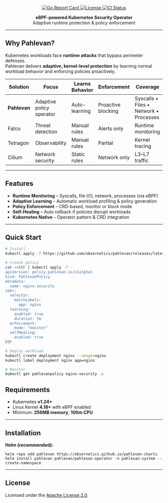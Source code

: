 
<p align="center">
  <a href="https://goreportcard.com/report/github.com/obsernetics/pahlevan">
    <img src="https://goreportcard.com/badge/github.com/obsernetics/pahlevan" alt="Go Report Card" />
  </a>
  <a href="https://opensource.org/licenses/Apache-2.0">
    <img src="https://img.shields.io/badge/License-Apache%202.0-blue.svg" alt="License" />
  </a>
  <a href="https://github.com/obsernetics/pahlevan/actions/workflows/ci.yml">
    <img src="https://github.com/obsernetics/pahlevan/workflows/CI/badge.svg" alt="CI Status" />
  </a>
</p>

<p align="center"><b>eBPF-powered Kubernetes Security Operator</b><br/>Adaptive runtime protection & policy enforcement</p>

---

## Why Pahlevan?

Kubernetes workloads face **runtime attacks** that bypass perimeter defenses.  
Pahlevan delivers **adaptive, kernel-level protection** by learning normal workload behavior and enforcing policies proactively.

<table>
<thead>
<tr>
<th>Solution</th>
<th>Focus</th>
<th>Learns Behavior</th>
<th>Enforcement</th>
<th>Coverage</th>
</tr>
</thead>
<tbody>
<tr>
<td><b>Pahlevan</b></td>
<td>Adaptive policy operator</td>
<td>Auto-learning</td>
<td>Proactive blocking</td>
<td>Syscalls • Files • Network • Processes</td>
</tr>
<tr>
<td>Falco</td>
<td>Threat detection</td>
<td>Manual rules</td>
<td>Alerts only</td>
<td>Runtime monitoring</td>
</tr>
<tr>
<td>Tetragon</td>
<td>Observability</td>
<td>Manual rules</td>
<td>Partial</td>
<td>Kernel tracing</td>
</tr>
<tr>
<td>Cilium</td>
<td>Network security</td>
<td>Static rules</td>
<td>Network only</td>
<td>L3–L7 traffic</td>
</tr>
</tbody>
</table>

---

## Features

- **Runtime Monitoring** – Syscalls, file I/O, network, processes (via eBPF)
- **Adaptive Learning** – Automatic workload profiling & policy generation
- **Policy Enforcement** – CRD-based, monitor or block mode
- **Self-Healing** – Auto rollback if policies disrupt workloads
- **Kubernetes Native** – Operator pattern & CRD integration  

---

## Quick Start

```bash
# Install
kubectl apply -f https://github.com/obsernetics/pahlevan/releases/latest/download/install.yaml

# Create policy
cat <<EOF | kubectl apply -f -
apiVersion: policy.pahlevan.io/v1alpha1
kind: PahlevanPolicy
metadata:
  name: nginx-security
spec:
  selector:
    matchLabels:
      app: nginx
  learning:
    enabled: true
    duration: 5m
  enforcement:
    mode: "monitor"
  selfHealing:
    enabled: true
EOF

# Deploy workload
kubectl create deployment nginx --image=nginx
kubectl label deployment nginx app=nginx

# Monitor
kubectl get pahlevanpolicy nginx-security -w
```

<h2 id="requirements">Requirements</h2>

<ul>
  <li>Kubernetes <b>v1.24+</b></li>
  <li>Linux Kernel <b>4.18+</b> with eBPF enabled</li>
  <li>Minimum: <b>256MB memory</b>, <b>100m CPU</b></li>
</ul>

---

<h2 id="installation">Installation</h2>

<p><b>Helm (recommended):</b></p>

<pre><code>helm repo add pahlevan https://obsernetics.github.io/pahlevan-charts
helm install pahlevan pahlevan/pahlevan-operator -n pahlevan-system --create-namespace
</code></pre>

---

<h2 id="license">License</h2>

<p>
  Licensed under the 
  <a href="https://opensource.org/licenses/Apache-2.0">Apache License 2.0</a>.
</p>
